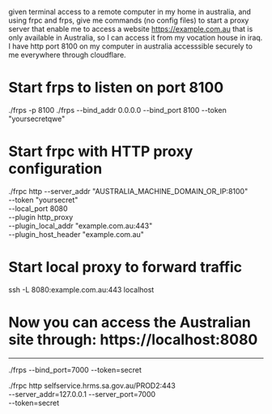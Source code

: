 

given terminal access to a remote computer in my home in australia, and using frpc and frps, give me commands (no config files) to start a proxy server that enable me to access a website https://example.com.au that is only available in Australia, so I can access it from my vocation house in iraq. I have http port 8100 on my computer in australia accesssible securely to me everywhere through cloudflare.


# Start frps to listen on port 8100
./frps -p 8100
./frps --bind_addr 0.0.0.0 --bind_port 8100 --token "yoursecretqwe"

# Start frpc with HTTP proxy configuration
./frpc http --server_addr "AUSTRALIA_MACHINE_DOMAIN_OR_IP:8100" \
     --token "yoursecret" \
     --local_port 8080 \
     --plugin http_proxy \
     --plugin_local_addr "example.com.au:443" \
     --plugin_host_header "example.com.au"

# Start local proxy to forward traffic
ssh -L 8080:example.com.au:443 localhost
# Now you can access the Australian site through: https://localhost:8080


---


./frps --bind_port=7000 --token=secret

./frpc http selfservice.hrms.sa.gov.au/PROD2:443 \
  --server_addr=127.0.0.1 --server_port=7000 \
  --token=secret

